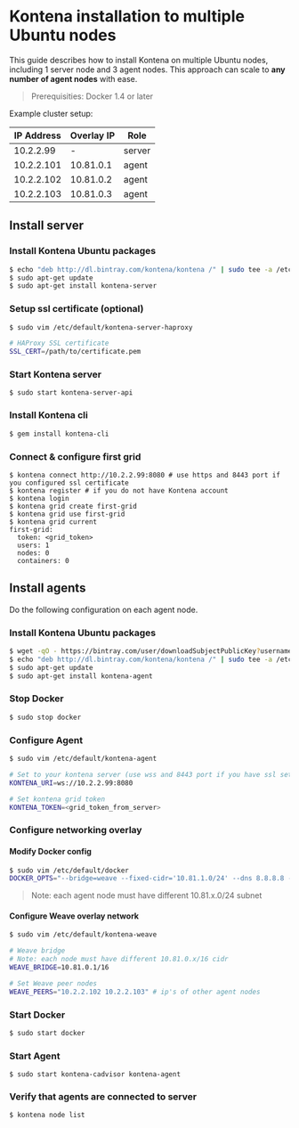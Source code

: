 # Kontena installation to multiple Ubuntu nodes

This guide describes how to install Kontena on multiple Ubuntu nodes, including 1 server node and 3 agent nodes. This approach can scale to **any number of agent nodes** with ease.

> Prerequisities: Docker 1.4 or later

Example cluster setup:

| IP Address | Overlay IP | Role   |
| ---------- | ---------- | ------ |
| 10.2.2.99  | -          | server |
| 10.2.2.101 | 10.81.0.1  | agent  |
| 10.2.2.102 | 10.81.0.2  | agent  |
| 10.2.2.103 | 10.81.0.3  | agent  |

## Install server

### Install Kontena Ubuntu packages

```sh
$ echo "deb http://dl.bintray.com/kontena/kontena /" | sudo tee -a /etc/apt/sources.list
$ sudo apt-get update
$ sudo apt-get install kontena-server
```

### Setup ssl certificate (optional)

```sh
$ sudo vim /etc/default/kontena-server-haproxy

# HAProxy SSL certificate
SSL_CERT=/path/to/certificate.pem
```

### Start Kontena server

```
$ sudo start kontena-server-api
```

### Install Kontena cli

```sh
$ gem install kontena-cli
```

### Connect & configure first grid

```
$ kontena connect http://10.2.2.99:8080 # use https and 8443 port if you configured ssl certificate
$ kontena register # if you do not have Kontena account
$ kontena login
$ kontena grid create first-grid
$ kontena grid use first-grid
$ kontena grid current
first-grid:
  token: <grid_token>
  users: 1
  nodes: 0
  containers: 0

```

## Install agents

Do the following configuration on each agent node.

### Install Kontena Ubuntu packages

```sh
$ wget -qO - https://bintray.com/user/downloadSubjectPublicKey?username=bintray | sudo apt-key add -
$ echo "deb http://dl.bintray.com/kontena/kontena /" | sudo tee -a /etc/apt/sources.list
$ sudo apt-get update
$ sudo apt-get install kontena-agent
```

### Stop Docker

```sh
$ sudo stop docker
```


### Configure Agent

```sh
$ sudo vim /etc/default/kontena-agent

# Set to your kontena server (use wss and 8443 port if you have ssl setup)
KONTENA_URI=ws://10.2.2.99:8080

# Set kontena grid token
KONTENA_TOKEN=<grid_token_from_server>
```

### Configure networking overlay


#### Modify Docker config
```sh
$ sudo vim /etc/default/docker
DOCKER_OPTS="--bridge=weave --fixed-cidr='10.81.1.0/24' --dns 8.8.8.8 --dns 8.8.4.4"
```
> Note: each agent node must have different 10.81.x.0/24 subnet

#### Configure Weave overlay network

```sh
$ sudo vim /etc/default/kontena-weave

# Weave bridge
# Note: each node must have different 10.81.0.x/16 cidr
WEAVE_BRIDGE=10.81.0.1/16

# Set Weave peer nodes
WEAVE_PEERS="10.2.2.102 10.2.2.103" # ip's of other agent nodes
```

### Start Docker

```sh
$ sudo start docker
```


### Start Agent

```
$ sudo start kontena-cadvisor kontena-agent
```

### Verify that agents are connected to server

```
$ kontena node list
```
